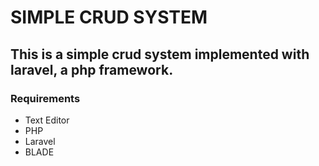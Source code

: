 # SIMPLE CRUD SYSTEM

## This is a simple crud system implemented with laravel, a php framework.

### Requirements

- Text Editor
- PHP
- Laravel
- BLADE
